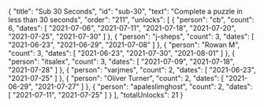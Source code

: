{
  "title": "Sub 30 Seconds",
  "id": "sub-30",
  "text": "Complete a puzzle in less than 30 seconds",
  "order": "211",
  "unlocks": [
    {
      "person": "cb",
      "count": 6,
      "dates": [
        "2021-07-06",
        "2021-07-11",
        "2021-07-18",
        "2021-07-20",
        "2021-07-25",
        "2021-07-30"
      ]
    },
    {
      "person": "j-sheps",
      "count": 3,
      "dates": [
        "2021-06-23",
        "2021-06-29",
        "2021-07-08"
      ]
    },
    {
      "person": "Rowan M",
      "count": 3,
      "dates": [
        "2021-06-23",
        "2021-07-30",
        "2021-08-01"
      ]
    },
    {
      "person": "itsalex",
      "count": 3,
      "dates": [
        "2021-07-09",
        "2021-07-18",
        "2021-07-28"
      ]
    },
    {
      "person": "varjmes",
      "count": 2,
      "dates": [
        "2021-06-23",
        "2021-07-25"
      ]
    },
    {
      "person": "Oliver Turner",
      "count": 2,
      "dates": [
        "2021-06-29",
        "2021-07-27"
      ]
    },
    {
      "person": "apaleslimghost",
      "count": 2,
      "dates": [
        "2021-07-11",
        "2021-07-25"
      ]
    }
  ],
  "totalUnlocks": 21
}